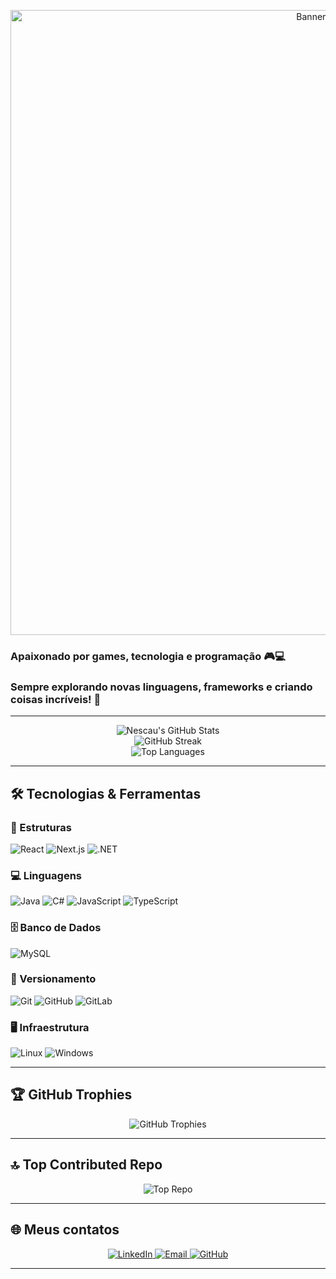 <!-- 🎮 Nescau's GitHub Profile - Banner animado -->
<p align="center">
  <img src="https://i.pinimg.com/originals/f9/b8/8d/f9b88deeae101d6a8572063bb63c286e.gif" alt="Banner Nescau" width="1000"/>
</p>

### Apaixonado por **games, tecnologia e programação 🎮💻**  
### Sempre explorando novas linguagens, frameworks e criando coisas incríveis! 🚀



---

<!-- GitHub Stats centralizados -->
<p align="center">
  <img src="https://github-readme-stats.vercel.app/api?username=JChagasS&show_icons=true&theme=github_dark&include_all_commits=true&count_private=true" alt="Nescau's GitHub Stats"/><br/>
  <img src="https://nirzak-streak-stats.vercel.app/?user=JChagasS&theme=github_dark" alt="GitHub Streak"/><br/>
  <img src="https://github-readme-stats.vercel.app/api/top-langs/?username=JChagasS&layout=compact&theme=github_dark" alt="Top Languages"/>
</p>

---

## 🛠 Tecnologias & Ferramentas

### 🚀 Estruturas
![React](https://img.shields.io/badge/React-20232A?style=for-the-badge&logo=react&logoColor=61DAFB)
![Next.js](https://img.shields.io/badge/Next.js-000000?style=for-the-badge&logo=nextdotjs&logoColor=white)
![.NET](https://img.shields.io/badge/.NET-512BD4?style=for-the-badge&logo=dotnet&logoColor=white)

### 💻 Linguagens
![Java](https://img.shields.io/badge/Java-ED8B00?style=for-the-badge&logo=openjdk&logoColor=white)
![C#](https://img.shields.io/badge/C%23-239120?style=for-the-badge&logo=c-sharp&logoColor=white)
![JavaScript](https://img.shields.io/badge/JavaScript-F7DF1E?style=for-the-badge&logo=javascript&logoColor=black)
![TypeScript](https://img.shields.io/badge/TypeScript-007ACC?style=for-the-badge&logo=typescript&logoColor=white)

### 🗄 Banco de Dados
![MySQL](https://img.shields.io/badge/MySQL-005C84?style=for-the-badge&logo=mysql&logoColor=white)

### 🔧 Versionamento
![Git](https://img.shields.io/badge/GIT-E44C30?style=for-the-badge&logo=git&logoColor=white)
![GitHub](https://img.shields.io/badge/GitHub-181717?style=for-the-badge&logo=github&logoColor=white)
![GitLab](https://img.shields.io/badge/GitLab-FCA121?style=for-the-badge&logo=gitlab&logoColor=white)

### 🖥 Infraestrutura
![Linux](https://img.shields.io/badge/Linux-FCC624?style=for-the-badge&logo=linux&logoColor=black)
![Windows](https://img.shields.io/badge/Windows-0078D6?style=for-the-badge&logo=windows&logoColor=white)

---

## 🏆 GitHub Trophies
<p align="center">
  <img src="https://github-profile-trophy.vercel.app/?username=JChagasS&theme=radical&no-frame=false&no-bg=false&margin-w=4" alt="GitHub Trophies"/>
</p>

---

## 🔝 Top Contributed Repo
<p align="center">
  <img src="https://github-contributor-stats.vercel.app/api?username=JChagasS&limit=5&theme=github_dark&combine_all_yearly_contributions=true" alt="Top Repo"/>
</p>

---

## 🌐 Meus contatos
<p align="center">
  <a href="https://www.linkedin.com/in/seu-linkedin/">
    <img src="https://img.shields.io/badge/LinkedIn-blue?style=for-the-badge&logo=linkedin&logoColor=white" alt="LinkedIn"/>
  </a>
  
  <a href="mailto:jessicachagasjf1@gmail.com">
    <img src="https://img.shields.io/badge/Email-D14836?style=for-the-badge&logo=gmail&logoColor=white" alt="Email"/>
  </a>
  
  <a href="https://github.com/JChagasS">
    <img src="https://img.shields.io/badge/GitHub-black?style=for-the-badge&logo=github&logoColor=white" alt="GitHub"/>
  </a>
</p>


---



<!-- Proudly created with GPRM ( https://gprm.itsvg.in ) -->
